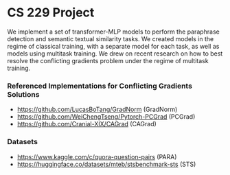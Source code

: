 # CS 229 Project

We implement a set of transformer-MLP models to perform the paraphrase detection and semantic textual similarity tasks.
We created models in the regime of classical training, with a separate model for each task, as well as models using multitask training.
We drew on recent research on how to best resolve the conflicting gradients problem under the regime of multitask training.

### Referenced Implementations for Conflicting Gradients Solutions

- https://github.com/LucasBoTang/GradNorm (GradNorm)
- https://github.com/WeiChengTseng/Pytorch-PCGrad (PCGrad)
- https://github.com/Cranial-XIX/CAGrad (CAGrad)

### Datasets
- https://www.kaggle.com/c/quora-question-pairs (PARA)
- https://huggingface.co/datasets/mteb/stsbenchmark-sts (STS)
